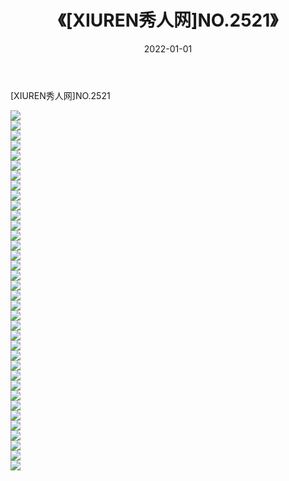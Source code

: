 ﻿---
layout: post
title:  《[XIUREN秀人网]NO.2521》
date:   2022-01-01
img: http://pic.660000.xyz/1:/秀人网/秀人网第03部分/[XIUREN秀人网]NO.2521/000.jpg
categories: [美女, 清纯, 唯美]
---

[XIUREN秀人网]NO.2521

 ![](http://pic.660000.xyz/1:/秀人网/秀人网第03部分/[XIUREN秀人网]NO.2521/001.jpg) <br>![](http://pic.660000.xyz/1:/秀人网/秀人网第03部分/[XIUREN秀人网]NO.2521/002.jpg) <br>![](http://pic.660000.xyz/1:/秀人网/秀人网第03部分/[XIUREN秀人网]NO.2521/003.jpg) <br>![](http://pic.660000.xyz/1:/秀人网/秀人网第03部分/[XIUREN秀人网]NO.2521/004.jpg) <br>![](http://pic.660000.xyz/1:/秀人网/秀人网第03部分/[XIUREN秀人网]NO.2521/005.jpg) <br>![](http://pic.660000.xyz/1:/秀人网/秀人网第03部分/[XIUREN秀人网]NO.2521/006.jpg) <br>![](http://pic.660000.xyz/1:/秀人网/秀人网第03部分/[XIUREN秀人网]NO.2521/007.jpg) <br>![](http://pic.660000.xyz/1:/秀人网/秀人网第03部分/[XIUREN秀人网]NO.2521/008.jpg) <br>![](http://pic.660000.xyz/1:/秀人网/秀人网第03部分/[XIUREN秀人网]NO.2521/009.jpg) <br>![](http://pic.660000.xyz/1:/秀人网/秀人网第03部分/[XIUREN秀人网]NO.2521/010.jpg) <br>![](http://pic.660000.xyz/1:/秀人网/秀人网第03部分/[XIUREN秀人网]NO.2521/011.jpg) <br>![](http://pic.660000.xyz/1:/秀人网/秀人网第03部分/[XIUREN秀人网]NO.2521/012.jpg) <br>![](http://pic.660000.xyz/1:/秀人网/秀人网第03部分/[XIUREN秀人网]NO.2521/013.jpg) <br>![](http://pic.660000.xyz/1:/秀人网/秀人网第03部分/[XIUREN秀人网]NO.2521/014.jpg) <br>![](http://pic.660000.xyz/1:/秀人网/秀人网第03部分/[XIUREN秀人网]NO.2521/015.jpg) <br>![](http://pic.660000.xyz/1:/秀人网/秀人网第03部分/[XIUREN秀人网]NO.2521/016.jpg) <br>![](http://pic.660000.xyz/1:/秀人网/秀人网第03部分/[XIUREN秀人网]NO.2521/017.jpg) <br>![](http://pic.660000.xyz/1:/秀人网/秀人网第03部分/[XIUREN秀人网]NO.2521/018.jpg) <br>![](http://pic.660000.xyz/1:/秀人网/秀人网第03部分/[XIUREN秀人网]NO.2521/019.jpg) <br>![](http://pic.660000.xyz/1:/秀人网/秀人网第03部分/[XIUREN秀人网]NO.2521/020.jpg) <br>![](http://pic.660000.xyz/1:/秀人网/秀人网第03部分/[XIUREN秀人网]NO.2521/021.jpg) <br>![](http://pic.660000.xyz/1:/秀人网/秀人网第03部分/[XIUREN秀人网]NO.2521/022.jpg) <br>![](http://pic.660000.xyz/1:/秀人网/秀人网第03部分/[XIUREN秀人网]NO.2521/023.jpg) <br>![](http://pic.660000.xyz/1:/秀人网/秀人网第03部分/[XIUREN秀人网]NO.2521/024.jpg) <br>![](http://pic.660000.xyz/1:/秀人网/秀人网第03部分/[XIUREN秀人网]NO.2521/025.jpg) <br>![](http://pic.660000.xyz/1:/秀人网/秀人网第03部分/[XIUREN秀人网]NO.2521/026.jpg) <br>![](http://pic.660000.xyz/1:/秀人网/秀人网第03部分/[XIUREN秀人网]NO.2521/027.jpg) <br>![](http://pic.660000.xyz/1:/秀人网/秀人网第03部分/[XIUREN秀人网]NO.2521/028.jpg) <br>![](http://pic.660000.xyz/1:/秀人网/秀人网第03部分/[XIUREN秀人网]NO.2521/029.jpg) <br>![](http://pic.660000.xyz/1:/秀人网/秀人网第03部分/[XIUREN秀人网]NO.2521/030.jpg) <br>![](http://pic.660000.xyz/1:/秀人网/秀人网第03部分/[XIUREN秀人网]NO.2521/031.jpg) <br>![](http://pic.660000.xyz/1:/秀人网/秀人网第03部分/[XIUREN秀人网]NO.2521/032.jpg) <br>![](http://pic.660000.xyz/1:/秀人网/秀人网第03部分/[XIUREN秀人网]NO.2521/033.jpg) <br>![](http://pic.660000.xyz/1:/秀人网/秀人网第03部分/[XIUREN秀人网]NO.2521/034.jpg) <br>![](http://pic.660000.xyz/1:/秀人网/秀人网第03部分/[XIUREN秀人网]NO.2521/035.jpg) <br>![](http://pic.660000.xyz/1:/秀人网/秀人网第03部分/[XIUREN秀人网]NO.2521/036.jpg) <br>